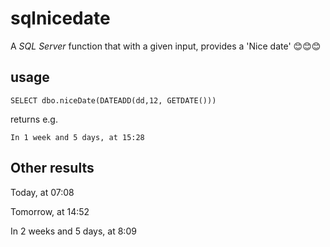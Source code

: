 # sqlnicedate
A *SQL Server* function that with a given input, provides a 'Nice date' 😊😊😊

## usage

`SELECT dbo.niceDate(DATEADD(dd,12, GETDATE()))`

returns e.g.

`In 1 week and 5 days, at 15:28`



## Other results
Today, at 07:08

Tomorrow, at 14:52


In 2 weeks and 5 days, at 8:09
